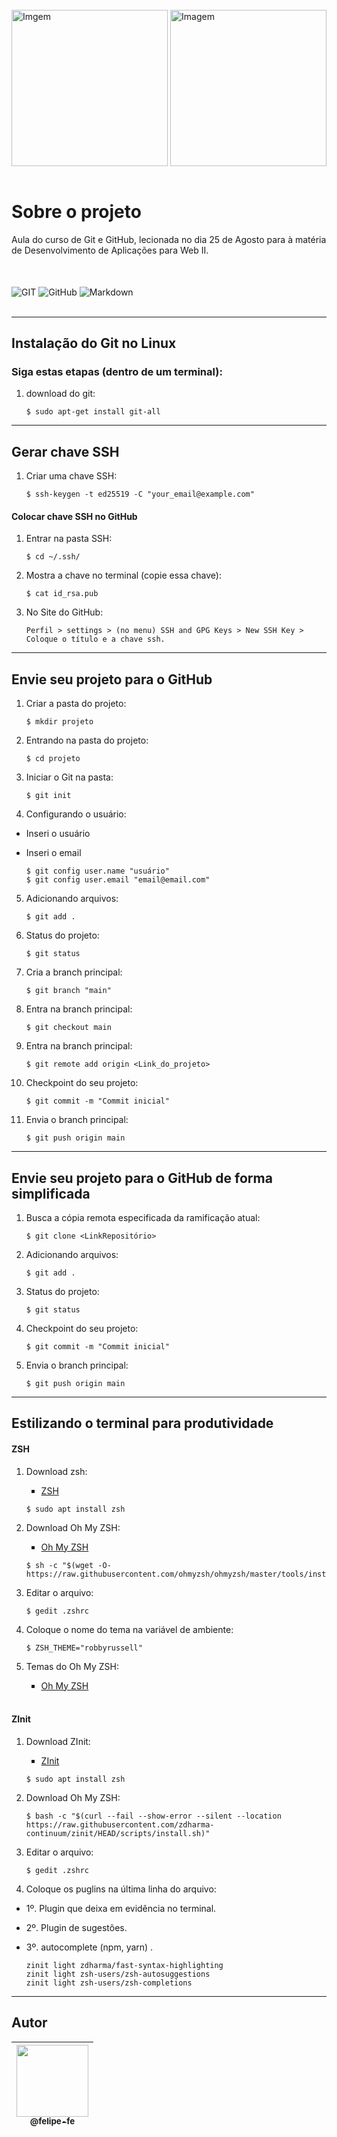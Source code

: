 <div style="display: inline_block"><br/>
    <img alt="Imgem" src="https://user-images.githubusercontent.com/60360540/186227538-7f8d75c9-88db-4486-b3dd-b2c375918767.png" width="250px" />
    <img align="right" alt="Imagem" src="https://user-images.githubusercontent.com/60360540/186230759-32dc5c33-e211-4922-a6a2-5c6b1cbf3781.png" width="250px" />
</div><br/>


# Sobre o projeto 
<p>
    Aula do curso de Git e GitHub, lecionada no dia 25 de Agosto para à matéria de Desenvolvimento de Aplicações para Web II.
</p><br>

<div style="display: inline_block"><br/>
    <img align="center" alt="GIT" src="https://img.shields.io/badge/git-%23F05033.svg?style=for-the-badge&logo=git&logoColor=white" />
    <img align="center" alt="GitHub" src="https://img.shields.io/badge/github-%23121011.svg?style=for-the-badge&logo=github&logoColor=white" />
    <img align="center" alt="Markdown" src="https://img.shields.io/badge/markdown-%23000000.svg?style=for-the-badge&logo=markdown&logoColor=white" />
</div><br/>

---
## Instalação do Git no Linux
### Siga estas etapas (dentro de um terminal):
1. download do git:
    ```shell
    $ sudo apt-get install git-all
    ```

---
## Gerar chave SSH

1. Criar uma chave SSH:

    ```shell
    $ ssh-keygen -t ed25519 -C "your_email@example.com"
    ```

#### Colocar chave SSH no GitHub

1. Entrar na pasta SSH:

    ```shell
    $ cd ~/.ssh/
    ```

2. Mostra a chave no terminal (copie essa chave):

    ```shell
    $ cat id_rsa.pub
    ```

3. No Site do GitHub:

    ```shell
    Perfil > settings > (no menu) SSH and GPG Keys > New SSH Key > Coloque o título e a chave ssh.
    ```

---

## Envie seu projeto para o GitHub

1. Criar a pasta do projeto:

    ```shell
    $ mkdir projeto
    ```

2. Entrando na pasta do projeto:

    ```shell
    $ cd projeto
    ```

3. Iniciar o Git na pasta:

    ```shell
    $ git init
    ```

4. Configurando o usuário:
* Inseri o usuário
* Inseri o email

    ```shell
    $ git config user.name "usuário"
    $ git config user.email "email@email.com"
    ```

5. Adicionando arquivos:

    ```shell
    $ git add .
    ```

6. Status do projeto:

    ```shell
    $ git status
    ```

7. Cria a branch principal:

    ```shell
    $ git branch "main"
    ```

8. Entra na branch principal:

    ```shell
    $ git checkout main
    ```

9. Entra na branch principal:

    ```shell
    $ git remote add origin <Link_do_projeto>
    ```

10. Checkpoint do seu projeto:

    ```shell
    $ git commit -m "Commit inicial"
    ```

11. Envia o branch principal:

    ```shell
    $ git push origin main
    ```

---

## Envie seu projeto para o GitHub de forma simplificada

1. Busca a cópia remota especificada da ramificação atual:

    ```shell
    $ git clone <LinkRepositório>
    ```
2. Adicionando arquivos:

    ```shell
    $ git add .
    ```

3. Status do projeto:

    ```shell
    $ git status
    ```

4. Checkpoint do seu projeto:

    ```shell
    $ git commit -m "Commit inicial"
    ```
5. Envia o branch principal:

    ```shell
    $ git push origin main
    ```

---
## Estilizando o terminal para produtividade

#### ZSH

1. Download zsh:
    <ul type="square">
        <li><a href="https://github.com/ohmyzsh/ohmyzsh/wiki/Installing-ZSH">ZSH</a></li>
    </ul>

    ```shell
    $ sudo apt install zsh
    ```

2. Download Oh My ZSH:
    <ul type="square">
        <li><a href="https://github.com/ohmyzsh/ohmyzsh">Oh My ZSH</a></li>
    </ul>

    ```shell
    $ sh -c "$(wget -O- https://raw.githubusercontent.com/ohmyzsh/ohmyzsh/master/tools/install.sh)"
    ```

3. Editar o arquivo:

    ```shell
    $ gedit .zshrc
    ```

4. Coloque o nome do tema na variável de ambiente:

    ```shell
    $ ZSH_THEME="robbyrussell"
    ```

5. Temas do Oh My ZSH:
    <ul type="square">
        <li><a href="https://github.com/ohmyzsh/ohmyzsh/wiki/Themes">Oh My ZSH</a></li>
    </ul><br>

#### ZInit

1. Download ZInit:
    <ul type="square">
        <li><a href="https://github.com/zdharma-continuum/zinit#install">ZInit</a></li>
    </ul>

    ```shell
    $ sudo apt install zsh
    ```

2. Download Oh My ZSH:

    ```shell
    $ bash -c "$(curl --fail --show-error --silent --location https://raw.githubusercontent.com/zdharma-continuum/zinit/HEAD/scripts/install.sh)"
    ```

3. Editar o arquivo:

    ```shell
    $ gedit .zshrc
    ```

4. Coloque os puglins na última linha do arquivo:
* 1º. Plugin que deixa em evidência no terminal.
* 2º. Plugin de sugestões.
* 3º. autocomplete (npm, yarn) .

    ```shell
    zinit light zdharma/fast-syntax-highlighting
    zinit light zsh-users/zsh-autosuggestions
    zinit light zsh-users/zsh-completions
    ```

---
## Autor

| [<img src="https://user-images.githubusercontent.com/60360540/186234612-f71248a4-79ba-4e59-b162-0b948d9a97dc.jpeg" width=115><br><sub>@felipe-fe</sub>](https://www.linkedin.com/in/felipe-fe/) |
| :---: |